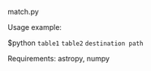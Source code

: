 match.py

Usage example:

$python `table1` `table2` `destination path`

Requirements:
astropy, numpy
